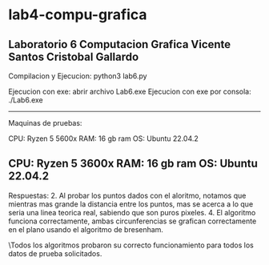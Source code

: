 # lab4-compu-grafica
Laboratorio 6 Computacion Grafica
Vicente Santos
Cristobal Gallardo
-------------------------
Compilacion y Ejecucion: python3 lab6.py

Ejecucion con exe: abrir archivo Lab6.exe
Ejecucion con exe por consola: ./Lab6.exe

------------------
Maquinas de pruebas:

CPU: Ryzen 5 5600x
RAM: 16 gb ram
OS: Ubuntu 22.04.2

CPU: Ryzen 5 3600x
RAM: 16 gb ram
OS: Ubuntu 22.04.2
------------------
Respuestas:
2. Al probar los puntos dados con el aloritmo, notamos que mientras mas grande la distancia entre los puntos, mas se acerca a lo que seria una linea teorica real, sabiendo que son puros pixeles.
4. El algoritmo funciona correctamente, ambas circunferencias se grafican correctamente en el plano usando el algoritmo de bresenham.


\\Todos los algoritmos probaron su correcto funcionamiento para todos los datos de prueba solicitados.
